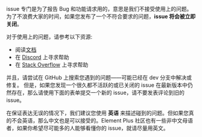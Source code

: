 issue 专门是为了报告 Bug 和功能请求用的，意思是我们不接受使用上的问题。
为了不浪费大家的时间，如果您发布了一个不符合要求的问题，**issue 将会被立即关闭**。

<p class="mb-2">对于使用上的问题，请参考以下资源: </p>

- 阅读[文档](https://element-plus.org/)
- 在 [Discord](https://discord.gg/eajuBjGtA4) 上寻求帮助
- 在 [Stack Overflow](https://stackoverflow.com/questions/ask?tags=element-plus) 上寻求帮助

并且，请尝试在 GitHub 上搜索您遇到的问题——可能已经在 dev 分支中解决或修复。
但是，如果您发现一个很久都不活跃的或已关闭的 issue 在最新版本中仍然存在，那么请使用下面的表单提交一个新的 issue，请不要发表评论到旧的 issue。

在保证表达无误的情况下，我们建议您使用 **英语** 来描述碰到的问题。但如果您真的不会英语，那么中文也是可以接受的。Element Plus 社区也有一些非中文母语者，如果你希望尽可能多的人能够看懂你的 issue，就请尽量用英文。
